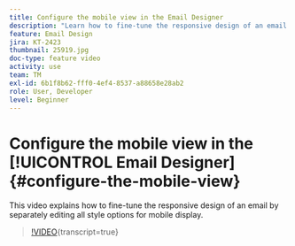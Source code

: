 ```yaml
---
title: Configure the mobile view in the Email Designer
description: "Learn how to fine-tune the responsive design of an email by separately editing all style options for mobile display."
feature: Email Design
jira: KT-2423
thumbnail: 25919.jpg
doc-type: feature video
activity: use
team: TM
exl-id: 6b1f8b62-fff0-4ef4-8537-a88658e28ab2
role: User, Developer
level: Beginner
---
```

# Configure the mobile view in the [!UICONTROL Email Designer] {#configure-the-mobile-view}

This video explains how to fine-tune the responsive design of an email by separately editing all style options for mobile display.

>[!VIDEO](https://video.tv.adobe.com/v/25919?learn=on){transcript=true}
